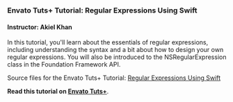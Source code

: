 ### Envato Tuts+ Tutorial: Regular Expressions Using Swift

#### Instructor: Akiel Khan

In this tutorial, you'll learn about the essentials of regular expressions, including understanding the syntax and a bit about how to design your own regular expressions.
You will also be introduced to the NSRegularExpression class in the Foundation Framework API.

Source files for the Envato Tuts+ Tutorial: [Regular Expressions Using Swift](http://code.tutsplus.com/tutorials/basics-of-regular-expressions-with-swift--cms-26387)

**Read this tutorial on [Envato Tuts+](https://code.tutsplus.com)**.
